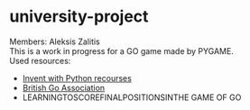 # university-project
Members: Aleksis Zalitis<br>
This is a work in progress for a GO game made by PYGAME.<br>
Used resources:<br>
<ul>

<li><a href="https://inventwithpython.com/">Invent with Python recourses</a></li>
<li><a href="http://www.britgo.org/">British Go Association</a></li>
<li>LEARNINGTOSCOREFINALPOSITIONSINTHE
GAME OF GO</li>
</ul>
